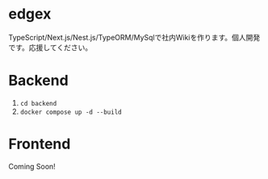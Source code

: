 # edgex
TypeScript/Next.js/Nest.js/TypeORM/MySqlで社内Wikiを作ります。個人開発です。応援してください。
# Backend
1. `cd backend`
1. `docker compose up -d --build`
# Frontend
Coming Soon!
